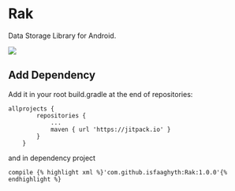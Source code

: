 # Rak
Data Storage Library for Android.

[![](https://jitpack.io/v/isfaaghyth/Rak.svg)](https://jitpack.io/#isfaaghyth/Rak)

## Add Dependency
Add it in your root build.gradle at the end of repositories:
```
allprojects {
		repositories {
			...
			maven { url 'https://jitpack.io' }
		}
	}
```
and in dependency project
```
compile {% highlight xml %}'com.github.isfaaghyth:Rak:1.0.0'{% endhighlight %}
```
